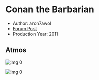 # Conan the Barbarian

* Author: aron7awol
* [Forum Post](https://www.avsforum.com/threads/bass-eq-for-filtered-movies.2995212/post-58333474)
* Production Year: 2011

## Atmos

![img 0](https://i.imgur.com/8Ru5gxg.jpg)

![img 0](https://i.imgur.com/yyMABq7.jpg)


